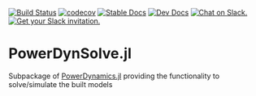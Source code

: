 [![Build Status](https://travis-ci.org/JuliaEnergy/PowerDynSolve.jl.svg?branch=master)](https://travis-ci.org/JuliaEnergy/PowerDynSolve.jl)
[![codecov](https://codecov.io/gh/JuliaEnergy/PowerDynSolve.jl/branch/master/graph/badge.svg)](https://codecov.io/gh/JuliaEnergy/PowerDynSolve.jl)
[![Stable Docs](https://img.shields.io/badge/docs-stable-blue.svg)](https://juliaenergy.github.io/PowerDynamics.jl/stable/)
[![Dev Docs](https://img.shields.io/badge/docs-dev-blue.svg)](https://juliaenergy.github.io/PowerDynamics.jl/dev/)
[![Chat on Slack.](https://img.shields.io/badge/chat%20on-slack-yellow.svg)](https://julialang.slack.com/messages/CDAGL4T09/)
[![Get your Slack invitation.](https://img.shields.io/badge/get%20invitation-slack-yellow.svg)](https://slackinvite.julialang.org/)

# PowerDynSolve.jl

Subpackage of [PowerDynamics.jl](https://github.com/JuliaEnergy/PowerDynamics.jl) providing the functionality to solve/simulate the built models
